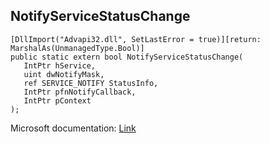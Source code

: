 ## NotifyServiceStatusChange

```
[DllImport("Advapi32.dll", SetLastError = true)][return: MarshalAs(UnmanagedType.Bool)]
public static extern bool NotifyServiceStatusChange(
   IntPtr hService,
   uint dwNotifyMask,
   ref SERVICE_NOTIFY StatusInfo,
   IntPtr pfnNotifyCallback,
   IntPtr pContext
);
```

Microsoft documentation: [Link](https://docs.microsoft.com/en-us/windows/win32/api/winsvc/nf-winsvc-notifyservicestatuschangea)
